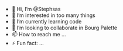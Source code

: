 - 👋 Hi, I’m @Stephsas
- 👀 I’m interested in too many things
- 🌱 I’m currently learning code
- 💞️ I’m looking to collaborate in Bourg Palette
- 📫 How to reach me ...
- ⚡ Fun fact: ...

<!---
Stephsas/Stephsas is a ✨ special ✨ repository because its `README.md` (this file) appears on your GitHub profile.
You can click the Preview link to take a look at your changes.
--->
